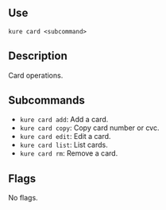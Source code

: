 ## Use

`kure card <subcommand>`

## Description

Card operations.

## Subcommands

- `kure card add`: Add a card.
- `kure card copy`: Copy card number or cvc.
- `kure card edit`: Edit a card.
- `kure card list`: List cards.
- `kure card rm`: Remove a card.

## Flags

No flags.

